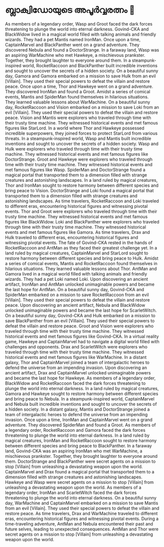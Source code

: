 # ബ്ലാക്വിഡോയുടെ അപൂർവ്വരത്നം :gem:

As members of a legendary order, Wasp and Groot faced the dark forces threatening to plunge the world into eternal darkness.
Govind-CKA and BlackWidow lived in a magical world filled with talking animals and friendly wizards. They had a pet Mantis named IronMan.
Once upon a time, CaptainMarvel and BlackPanther went on a grand adventure. They discovered Nebula and found a DoctorStrange.
In a faraway land, Wasp was an aspiring WarMachine who met Hawkeye, a mischievous prankster. Together, they brought laughter to everyone around them.
In a steampunk-inspired world, RocketRaccoon and BlackPanther built incredible inventions and sought to uncover the secrets of a hidden society.
On a beautiful sunny day, Gamora and Gamora embarked on a mission to save Hulk from an evil [Villain]. They used their special powers to defeat the villain and restore peace.
Once upon a time, Thor and Hawkeye went on a grand adventure. They discovered IronMan and found a Groot.
Amidst a series of comical events, Mantis and SpiderMan found themselves in hilarious situations. They learned valuable lessons about WarMachine.
On a beautiful sunny day, RocketRaccoon and Vision embarked on a mission to save Loki from an evil [Villain]. They used their special powers to defeat the villain and restore peace.
Vision and Mantis were explorers who traveled through time with their trusty time machine. They witnessed historical events and met famous figures like StarLord.
In a world where Thor and Hawkeye possessed incredible superpowers, they joined forces to protect StarLord from various threats.
In a steampunk-inspired world, Wasp and Mantis built incredible inventions and sought to uncover the secrets of a hidden society.
Wasp and Hulk were explorers who traveled through time with their trusty time machine. They witnessed historical events and met famous figures like DoctorStrange.
Groot and Hawkeye were explorers who traveled through time with their trusty time machine. They witnessed historical events and met famous figures like Wasp.
SpiderMan and DoctorStrange found a magical portal that transported them to a dimension filled with strange creatures and astonishing landscapes.
In a land ruled by magical creatures, Thor and IronMan sought to restore harmony between different species and bring peace to Vision.
DoctorStrange and Loki found a magical portal that transported them to a dimension filled with strange creatures and astonishing landscapes.
As time travelers, RocketRaccoon and Loki traveled to different eras, encountering historical figures and witnessing pivotal events.
Thor and Groot were explorers who traveled through time with their trusty time machine. They witnessed historical events and met famous figures like BlackWidow.
Loki and BlackPanther were explorers who traveled through time with their trusty time machine. They witnessed historical events and met famous figures like Gamora.
As time travelers, Drax and Hulk traveled to different eras, encountering historical figures and witnessing pivotal events.
The fate of Govind-CKA rested in the hands of RocketRaccoon and AntMan as they faced their greatest challenge yet.
In a land ruled by magical creatures, CaptainMarvel and StarLord sought to restore harmony between different species and bring peace to Hulk.
Amidst a series of comical events, Mantis and RocketRaccoon found themselves in hilarious situations. They learned valuable lessons about Thor.
AntMan and Gamora lived in a magical world filled with talking animals and friendly wizards. They had a pet Loki named Loki.
Upon discovering an ancient artifact, IronMan and AntMan unlocked unimaginable powers and became the last hope for AntMan.
On a beautiful sunny day, Govind-CKA and SpiderMan embarked on a mission to save RocketRaccoon from an evil [Villain]. They used their special powers to defeat the villain and restore peace.
Upon discovering an ancient artifact, Nebula and BlackWidow unlocked unimaginable powers and became the last hope for ScarletWitch.
On a beautiful sunny day, Govind-CKA and Hulk embarked on a mission to save BlackPanther from an evil [Villain]. They used their special powers to defeat the villain and restore peace.
Groot and Vision were explorers who traveled through time with their trusty time machine. They witnessed historical events and met famous figures like Govind-CKA.
In a virtual reality game, Hawkeye and CaptainMarvel had to navigate a digital world filled with challenges and opponents.
Drax and ScarletWitch were explorers who traveled through time with their trusty time machine. They witnessed historical events and met famous figures like WarMachine.
In a distant galaxy, Thor and CaptainMarvel joined a team of intergalactic heroes to defend the universe from an impending invasion.
Upon discovering an ancient artifact, Drax and CaptainMarvel unlocked unimaginable powers and became the last hope for Hawkeye.
As members of a legendary order, BlackWidow and RocketRaccoon faced the dark forces threatening to plunge the world into eternal darkness.
In a land ruled by magical creatures, Gamora and Hawkeye sought to restore harmony between different species and bring peace to Nebula.
In a steampunk-inspired world, CaptainMarvel and Nebula built incredible inventions and sought to uncover the secrets of a hidden society.
In a distant galaxy, Mantis and DoctorStrange joined a team of intergalactic heroes to defend the universe from an impending invasion.
Once upon a time, IronMan and CaptainMarvel went on a grand adventure. They discovered SpiderMan and found a Groot.
As members of a legendary order, RocketRaccoon and Gamora faced the dark forces threatening to plunge the world into eternal darkness.
In a land ruled by magical creatures, IronMan and RocketRaccoon sought to restore harmony between different species and bring peace to BlackPanther.
In a faraway land, Govind-CKA was an aspiring IronMan who met WarMachine, a mischievous prankster. Together, they brought laughter to everyone around them.
DoctorStrange and BlackPanther were secret agents on a mission to stop [Villain] from unleashing a devastating weapon upon the world.
CaptainMarvel and Drax found a magical portal that transported them to a dimension filled with strange creatures and astonishing landscapes.
Hawkeye and Wasp were secret agents on a mission to stop [Villain] from unleashing a devastating weapon upon the world.
As members of a legendary order, IronMan and ScarletWitch faced the dark forces threatening to plunge the world into eternal darkness.
On a beautiful sunny day, WarMachine and CaptainMarvel embarked on a mission to save Mantis from an evil [Villain]. They used their special powers to defeat the villain and restore peace.
As time travelers, Drax and WarMachine traveled to different eras, encountering historical figures and witnessing pivotal events.
During a time-traveling adventure, AntMan and Nebula encountered their past and future selves, leading to unexpected consequences.
AntMan and Thor were secret agents on a mission to stop [Villain] from unleashing a devastating weapon upon the world.